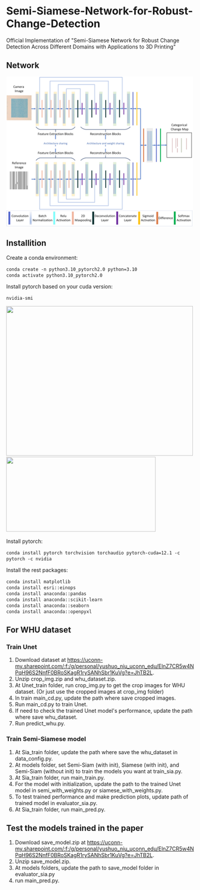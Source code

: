 # Semi-Siamese-Network-for-Robust-Change-Detection
Official Implementation of "Semi-Siamese Network for Robust Change Detection Across Different Domains with Applications to 3D Printing"

## Network
<img src=https://github.com/niuyushuo/Semi-Siamese-Network-for-Robust-Change-Detection/blob/main/images/model_architecture.png width="500" height="400">

## Installition
Create a conda environment:
```
conda create -n python3.10_pytorch2.0 python=3.10
conda activate python3.10_pytorch2.0
```

Install pytorch based on your cuda version:
```
nvidia-smi
```

<img src='https://github.com/niuyushuo/Change-Detection-for-filamentous-Carbon/blob/main/images/smi.png' width="500" height="400">

<img src='https://github.com/niuyushuo/Change-Detection-for-filamentous-Carbon/blob/main/images/pytorch.png' width="400" height="200">

Install pytorch:
```
conda install pytorch torchvision torchaudio pytorch-cuda=12.1 -c pytorch -c nvidia
```
Install the rest packages:
```
conda install matplotlib
conda install esri::einops
conda install anaconda::pandas
conda install anaconda::scikit-learn
conda install anaconda::seaborn
conda install anaconda::openpyxl
```

## For WHU dataset
### Train Unet
1. Download dataset at https://uconn-my.sharepoint.com/:f:/g/personal/yushuo_niu_uconn_edu/ElnZ7CR5w4NPqH96S2NnfF0BRoSKagR1rySANhSbr1KuVg?e=JhTB2L.
2. Unzip crop_img.zip and whu_dataset.zip.
3. At Unet_train folder, run crop_img.py to get the crop images for WHU dataset. (Or just use the cropped images at crop_img folder)
4. In train main_cd.py, update the path where save cropped images.
5. Run main_cd.py to train Unet.
6. If need to check the trained Unet model's performance, update the path where save whu_dataset.
7. Run predict_whu.py.
### Train Semi-Siamese model
1. At Sia_train folder, update the path where save the whu_dataset in data_config.py.
2. At models folder, set Semi-Siam (with init), Siamese (with init), and Semi-Siam (without init) to train the models you want at train_sia.py.
3. At Sia_train folder, run main_train.py.
4. For the model with initialization, update the path to the trained Unet model in semi_with_weights.py or siamese_with_weights.py.
6. To test trained performance and make prediction plots, update path of trained model in evaluator_sia.py.
7. At Sia_train folder, run main_pred.py.

## Test the models trained in the paper
1. Download save_model.zip at https://uconn-my.sharepoint.com/:f:/g/personal/yushuo_niu_uconn_edu/ElnZ7CR5w4NPqH96S2NnfF0BRoSKagR1rySANhSbr1KuVg?e=JhTB2L.
2. Unzip save_model.zip.
3. At models folders, update the path to save_model folder in evaluator_sia.py
4. run main_pred.py.
